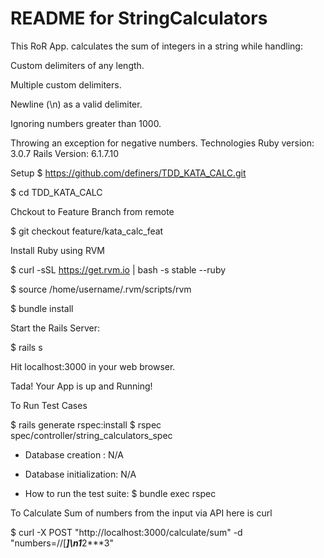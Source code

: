 # README for StringCalculators

This RoR App. calculates the sum of integers in a string while handling:

Custom delimiters of any length.

Multiple custom delimiters.

Newline (\n) as a valid delimiter.

Ignoring numbers greater than 1000.

Throwing an exception for negative numbers.
Technologies
Ruby version: 3.0.7
Rails Version: 6.1.7.10

Setup
$ https://github.com/definers/TDD_KATA_CALC.git

$ cd TDD_KATA_CALC

Chckout to Feature Branch from remote

$ git checkout feature/kata_calc_feat

Install Ruby using RVM

$ curl -sSL https://get.rvm.io | bash -s stable --ruby

$ source /home/username/.rvm/scripts/rvm

$ bundle install

Start the Rails Server:

$ rails s

Hit localhost:3000 in your web browser.

Tada! Your App is up and Running!


To Run Test Cases

$ rails generate rspec:install
$ rspec spec/controller/string_calculators_spec


* Database creation : N/A

* Database initialization: N/A

* How to run the test suite:  $ bundle exec rspec

To Calculate Sum of numbers from the input via API here is curl

$ curl -X POST "http://localhost:3000/calculate/sum" -d "numbers=//[***]\n1***2***3"

